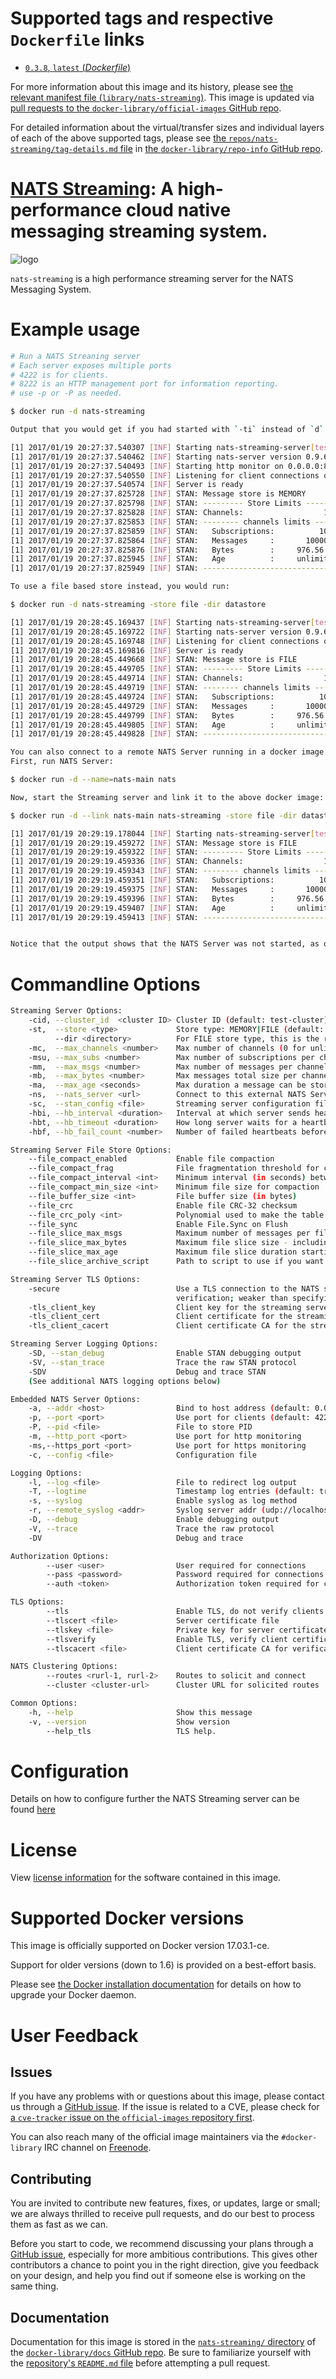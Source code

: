 <!--

********************************************************************************

WARNING:

    DO NOT EDIT "nats-streaming/README.md"

    IT IS AUTO-GENERATED

    (from the other files in "nats-streaming/" combined with a set of templates)

********************************************************************************

-->

# Supported tags and respective `Dockerfile` links

-	[`0.3.8`, `latest` (*Dockerfile*)](https://github.com/nats-io/nats-streaming-docker/blob/8c51cccfe250cb144becd082e3ccdf531a31b30a/Dockerfile)

For more information about this image and its history, please see [the relevant manifest file (`library/nats-streaming`)](https://github.com/docker-library/official-images/blob/master/library/nats-streaming). This image is updated via [pull requests to the `docker-library/official-images` GitHub repo](https://github.com/docker-library/official-images/pulls?q=label%3Alibrary%2Fnats-streaming).

For detailed information about the virtual/transfer sizes and individual layers of each of the above supported tags, please see [the `repos/nats-streaming/tag-details.md` file](https://github.com/docker-library/repo-info/blob/master/repos/nats-streaming/tag-details.md) in [the `docker-library/repo-info` GitHub repo](https://github.com/docker-library/repo-info).

# [NATS Streaming](https://nats.io): A high-performance cloud native messaging streaming system.

![logo](https://raw.githubusercontent.com/docker-library/docs/4a2d30cdf4ff4bc6ae915ada7a058db0c908659d/nats-streaming/logo.png)

`nats-streaming` is a high performance streaming server for the NATS Messaging System.

# Example usage

```bash
# Run a NATS Streaning server
# Each server exposes multiple ports
# 4222 is for clients.
# 8222 is an HTTP management port for information reporting.
# use -p or -P as needed.

$ docker run -d nats-streaming

Output that you would get if you had started with `-ti` instead of `d` (for daemon):

[1] 2017/01/19 20:27:37.540307 [INF] Starting nats-streaming-server[test-cluster] version 0.3.8
[1] 2017/01/19 20:27:37.540462 [INF] Starting nats-server version 0.9.6
[1] 2017/01/19 20:27:37.540493 [INF] Starting http monitor on 0.0.0.0:8222
[1] 2017/01/19 20:27:37.540550 [INF] Listening for client connections on 0.0.0.0:4222
[1] 2017/01/19 20:27:37.540574 [INF] Server is ready
[1] 2017/01/19 20:27:37.825728 [INF] STAN: Message store is MEMORY
[1] 2017/01/19 20:27:37.825798 [INF] STAN: --------- Store Limits ---------
[1] 2017/01/19 20:27:37.825828 [INF] STAN: Channels:                  100 *
[1] 2017/01/19 20:27:37.825853 [INF] STAN: -------- channels limits -------
[1] 2017/01/19 20:27:37.825859 [INF] STAN:   Subscriptions:          1000 *
[1] 2017/01/19 20:27:37.825864 [INF] STAN:   Messages     :       1000000 *
[1] 2017/01/19 20:27:37.825876 [INF] STAN:   Bytes        :     976.56 MB *
[1] 2017/01/19 20:27:37.825945 [INF] STAN:   Age          :     unlimited *
[1] 2017/01/19 20:27:37.825949 [INF] STAN: --------------------------------

To use a file based store instead, you would run:

$ docker run -d nats-streaming -store file -dir datastore

[1] 2017/01/19 20:28:45.169437 [INF] Starting nats-streaming-server[test-cluster] version 0.3.8
[1] 2017/01/19 20:28:45.169722 [INF] Starting nats-server version 0.9.6
[1] 2017/01/19 20:28:45.169748 [INF] Listening for client connections on 0.0.0.0:4222
[1] 2017/01/19 20:28:45.169816 [INF] Server is ready
[1] 2017/01/19 20:28:45.449668 [INF] STAN: Message store is FILE
[1] 2017/01/19 20:28:45.449705 [INF] STAN: --------- Store Limits ---------
[1] 2017/01/19 20:28:45.449714 [INF] STAN: Channels:                  100 *
[1] 2017/01/19 20:28:45.449719 [INF] STAN: -------- channels limits -------
[1] 2017/01/19 20:28:45.449724 [INF] STAN:   Subscriptions:          1000 *
[1] 2017/01/19 20:28:45.449729 [INF] STAN:   Messages     :       1000000 *
[1] 2017/01/19 20:28:45.449799 [INF] STAN:   Bytes        :     976.56 MB *
[1] 2017/01/19 20:28:45.449805 [INF] STAN:   Age          :     unlimited *
[1] 2017/01/19 20:28:45.449828 [INF] STAN: --------------------------------

You can also connect to a remote NATS Server running in a docker image.
First, run NATS Server:

$ docker run -d --name=nats-main nats

Now, start the Streaming server and link it to the above docker image:

$ docker run -d --link nats-main nats-streaming -store file -dir datastore -ns nats://nats-main:4222

[1] 2017/01/19 20:29:19.178044 [INF] Starting nats-streaming-server[test-cluster] version 0.3.8
[1] 2017/01/19 20:29:19.459272 [INF] STAN: Message store is FILE
[1] 2017/01/19 20:29:19.459322 [INF] STAN: --------- Store Limits ---------
[1] 2017/01/19 20:29:19.459336 [INF] STAN: Channels:                  100 *
[1] 2017/01/19 20:29:19.459343 [INF] STAN: -------- channels limits -------
[1] 2017/01/19 20:29:19.459351 [INF] STAN:   Subscriptions:          1000 *
[1] 2017/01/19 20:29:19.459375 [INF] STAN:   Messages     :       1000000 *
[1] 2017/01/19 20:29:19.459396 [INF] STAN:   Bytes        :     976.56 MB *
[1] 2017/01/19 20:29:19.459407 [INF] STAN:   Age          :     unlimited *
[1] 2017/01/19 20:29:19.459413 [INF] STAN: --------------------------------


Notice that the output shows that the NATS Server was not started, as opposed to the first output.

```

# Commandline Options

```bash
Streaming Server Options:
    -cid, --cluster_id  <cluster ID> Cluster ID (default: test-cluster)
    -st,  --store <type>             Store type: MEMORY|FILE (default: MEMORY)
          --dir <directory>          For FILE store type, this is the root directory
    -mc,  --max_channels <number>    Max number of channels (0 for unlimited)
    -msu, --max_subs <number>        Max number of subscriptions per channel (0 for unlimited)
    -mm,  --max_msgs <number>        Max number of messages per channel (0 for unlimited)
    -mb,  --max_bytes <number>       Max messages total size per channel (0 for unlimited)
    -ma,  --max_age <seconds>        Max duration a message can be stored ("0s" for unlimited)
    -ns,  --nats_server <url>        Connect to this external NATS Server (embedded otherwise)
    -sc,  --stan_config <file>       Streaming server configuration file
    -hbi, --hb_interval <duration>   Interval at which server sends heartbeat to a client
    -hbt, --hb_timeout <duration>    How long server waits for a heartbeat response
    -hbf, --hb_fail_count <number>   Number of failed heartbeats before server closes the client connection

Streaming Server File Store Options:
    --file_compact_enabled           Enable file compaction
    --file_compact_frag              File fragmentation threshold for compaction
    --file_compact_interval <int>    Minimum interval (in seconds) between file compactions
    --file_compact_min_size <int>    Minimum file size for compaction
    --file_buffer_size <int>         File buffer size (in bytes)
    --file_crc                       Enable file CRC-32 checksum
    --file_crc_poly <int>            Polynomial used to make the table used for CRC-32 checksum
    --file_sync                      Enable File.Sync on Flush
    --file_slice_max_msgs            Maximum number of messages per file slice (subject to channel limits)
    --file_slice_max_bytes           Maximum file slice size - including index file (subject to channel limits)
    --file_slice_max_age             Maximum file slice duration starting when the first message is stored (subject to channel limits)
    --file_slice_archive_script      Path to script to use if you want to archive a file slice being removed

Streaming Server TLS Options:
    -secure                          Use a TLS connection to the NATS server without
                                     verification; weaker than specifying certificates.
    -tls_client_key                  Client key for the streaming server
    -tls_client_cert                 Client certificate for the streaming server
    -tls_client_cacert               Client certificate CA for the streaming server

Streaming Server Logging Options:
    -SD, --stan_debug                Enable STAN debugging output
    -SV, --stan_trace                Trace the raw STAN protocol
    -SDV                             Debug and trace STAN
    (See additional NATS logging options below)

Embedded NATS Server Options:
    -a, --addr <host>                Bind to host address (default: 0.0.0.0)
    -p, --port <port>                Use port for clients (default: 4222)
    -P, --pid <file>                 File to store PID
    -m, --http_port <port>           Use port for http monitoring
    -ms,--https_port <port>          Use port for https monitoring
    -c, --config <file>              Configuration file

Logging Options:
    -l, --log <file>                 File to redirect log output
    -T, --logtime                    Timestamp log entries (default: true)
    -s, --syslog                     Enable syslog as log method
    -r, --remote_syslog <addr>       Syslog server addr (udp://localhost:514)
    -D, --debug                      Enable debugging output
    -V, --trace                      Trace the raw protocol
    -DV                              Debug and trace

Authorization Options:
        --user <user>                User required for connections
        --pass <password>            Password required for connections
        --auth <token>               Authorization token required for connections

TLS Options:
        --tls                        Enable TLS, do not verify clients (default: false)
        --tlscert <file>             Server certificate file
        --tlskey <file>              Private key for server certificate
        --tlsverify                  Enable TLS, verify client certificates
        --tlscacert <file>           Client certificate CA for verification

NATS Clustering Options:
        --routes <rurl-1, rurl-2>    Routes to solicit and connect
        --cluster <cluster-url>      Cluster URL for solicited routes

Common Options:
    -h, --help                       Show this message
    -v, --version                    Show version
        --help_tls                   TLS help.
```

# Configuration

Details on how to configure further the NATS Streaming server can be found [here](https://github.com/nats-io/nats-streaming-server#configuring)

# License

View [license information](https://github.com/nats-io/nats-streaming-server/blob/master/LICENSE) for the software contained in this image.

# Supported Docker versions

This image is officially supported on Docker version 17.03.1-ce.

Support for older versions (down to 1.6) is provided on a best-effort basis.

Please see [the Docker installation documentation](https://docs.docker.com/installation/) for details on how to upgrade your Docker daemon.

# User Feedback

## Issues

If you have any problems with or questions about this image, please contact us through a [GitHub issue](https://github.com/nats-io/nats-streaming-docker/issues). If the issue is related to a CVE, please check for [a `cve-tracker` issue on the `official-images` repository first](https://github.com/docker-library/official-images/issues?q=label%3Acve-tracker).

You can also reach many of the official image maintainers via the `#docker-library` IRC channel on [Freenode](https://freenode.net).

## Contributing

You are invited to contribute new features, fixes, or updates, large or small; we are always thrilled to receive pull requests, and do our best to process them as fast as we can.

Before you start to code, we recommend discussing your plans through a [GitHub issue](https://github.com/nats-io/nats-streaming-docker/issues), especially for more ambitious contributions. This gives other contributors a chance to point you in the right direction, give you feedback on your design, and help you find out if someone else is working on the same thing.

## Documentation

Documentation for this image is stored in the [`nats-streaming/` directory](https://github.com/docker-library/docs/tree/master/nats-streaming) of the [`docker-library/docs` GitHub repo](https://github.com/docker-library/docs). Be sure to familiarize yourself with the [repository's `README.md` file](https://github.com/docker-library/docs/blob/master/README.md) before attempting a pull request.
